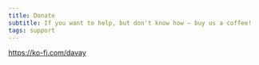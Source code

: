 ```yaml
---
title: Donate
subtitle: If you want to help, but don't know how – buy us a coffee!
tags: support
---
```


https://ko-fi.com/davay

